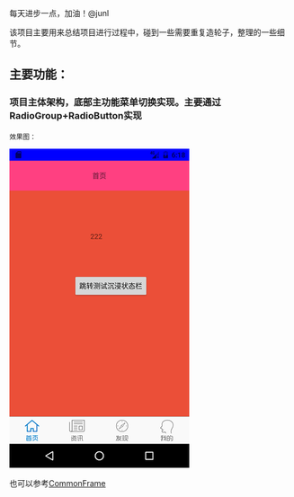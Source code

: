 每天进步一点，加油！@junl

该项目主要用来总结项目进行过程中，碰到一些需要重复造轮子，整理的一些细节。

## 主要功能：
### 项目主体架构，底部主功能菜单切换实现。主要通过RadioGroup+RadioButton实现

    效果图：

![image](https://github.com/junlandroid/MyFrame/raw/master/img/pic1.png)

也可以参考[CommonFrame](https://github.com/junlandroid/CommonFrame)


